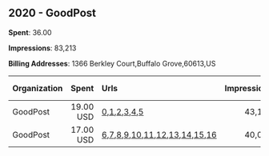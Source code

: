 ## 2020 - GoodPost 
**Spent**: 36.00

**Impressions**: 83,213

**Billing Addresses**: 1366 Berkley Court,Buffalo Grove,60613,US

|Organization|Spent|Urls|Impressions|Genders|Age Brackets|Country Codes|
|:---|---:|:---|---:|:---|:---|:---|
|GoodPost|19.00 USD|[0](https://www.snap.com/political-ads/asset/e1257cc7e2e3d4f7e3efc7a3ac018e129d3424207efd2de411b0ce3dfa639b47?mediaType=MP4),[1](https://www.snap.com/political-ads/asset/e13dea5208f143552863468d68c855e8bebc061fa1b742317b6942b2d38b952a?mediaType=MP4),[2](https://www.snap.com/political-ads/asset/3a4f81f4ca199ad3ec06da92a6ac0b8557c613b43b277b7e6f56625137005f93?mediaType=MP4),[3](https://www.snap.com/political-ads/asset/2cc53a84be3b183b88fc5efe2d77591d82c44de3c2fb68f5b20d39502714b1cd?mediaType=MP4),[4](https://www.snap.com/political-ads/asset/16a86d0af7379289a204ce8a979f8b3ac19b53ed0b4dda0ebdf30fdb415796bc?mediaType=MP4),[5](https://www.snap.com/political-ads/asset/5e9a5f4404d0be99518ca043340e2b368444af4c4297eb99bd44b8475017d23f?mediaType=MP4)|43,122|||united states|
|GoodPost|17.00 USD|[6](https://www.snap.com/political-ads/asset/4b1c523591b63bd5dceff02b764dc732f966533dc0c3abeb5f16cb28ae780bb1?mediaType=MP4),[7](https://www.snap.com/political-ads/asset/9fff8f0f97b5e2b1d94cf7e41850d8556074f17387c22cd62e3de44aa558e46e?mediaType=MP4),[8](https://www.snap.com/political-ads/asset/6049544f6eb65c72c278c08747a32d452eb5083239556ac6a4edf4ae92d569ce?mediaType=MP4),[9](https://www.snap.com/political-ads/asset/36fd3a20fe15fdae0f4be9c69d943c846398a020d2fc8eb9ee406553304a2792?mediaType=MP4),[10](https://www.snap.com/political-ads/asset/f404b5b5fa9de8e35a38bb71627dc780c2fc036df760f28245ff36233051f58f?mediaType=MP4),[11](https://www.snap.com/political-ads/asset/5ffe7cdaf313d56fc79adc0aca6c76e0e51b1439f347bd539b3539fabd154d43?mediaType=MP4),[12](https://www.snap.com/political-ads/asset/33b99efbc1f40fee8f1b1c7030f5768102167828e26795013fd60e2dcb7234cc?mediaType=MP4),[13](https://www.snap.com/political-ads/asset/a4759ca4ce85aa2009a4b9bae0e8156469301ef7effe35dee1906de26bc2e0ca?mediaType=MP4),[14](https://www.snap.com/political-ads/asset/0b55bde5601f43c31d90017a0cd619412cd84645eb161cbdf6b2c31915ad80ad?mediaType=MP4),[15](https://www.snap.com/political-ads/asset/2e16074bfec0e2f6010a103112f7f6eca827dff54d128eed0598edb6a49ee99d?mediaType=MP4),[16](https://www.snap.com/political-ads/asset/d52484ab981f7b78b291787d1a5e303c371f648195667cee54aa8c4917e05673?mediaType=MP4)|40,091|||united states|
